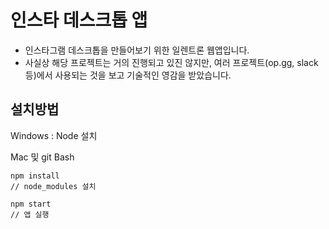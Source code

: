 # 인스타 데스크톱 앱

- 인스타그램 데스크톱을 만들어보기 위한 일렌트론 웹앱입니다.
- 사실상 해당 프로젝트는 거의 진행되고 있진 않지만, 여러 프로젝트(op.gg, slack 등)에서 사용되는 것을 보고 기술적인 영감을 받았습니다.

## 설치방법

Windows : Node 설치

Mac 및 git Bash
```
npm install
// node_modules 설치

npm start
// 앱 실행
```
